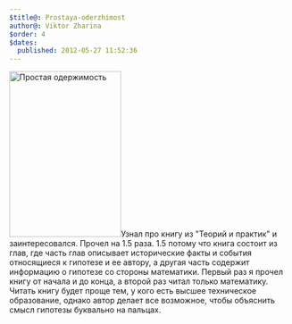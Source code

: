 ```yaml
---
$title@: Prostaya-oderzhimost
author@: Viktor Zharina
$order: 4
$dates:
  published: 2012-05-27 11:52:36
---
```

<img src="http://viktor.zharina.info/wp-content/uploads/2012/05/prostaya_oderjimost_200.jpg" alt="Простая одержимость" width="200" height="297" class="alignleft size-full wp-image-1963" />Узнал про книгу из "Теорий и практик" и заинтересовался. Прочел на 1.5 раза. 1.5 потому что книга состоит из глав, где часть глав описывает исторические факты и события относящиеся к гипотезе и ее автору, а другая часть содержит информацию о гипотезе со стороны математики. Первый раз я прочел книгу от начала и до конца, а второй раз читал только математику. Читать книгу будет проще тем, у кого есть высшее техническое образование, однако автор делает все возможное, чтобы объяснить смысл гипотезы буквально на пальцах.